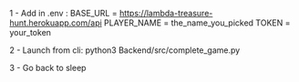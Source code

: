 1 - Add in .env :
BASE_URL = https://lambda-treasure-hunt.herokuapp.com/api
PLAYER_NAME = the_name_you_picked
TOKEN = your_token

2 - Launch from cli:
python3 Backend/src/complete_game.py

3 - Go back to sleep